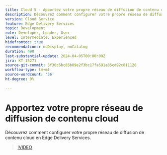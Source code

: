 ```yaml
---
title: Cloud 5 - Apportez votre propre réseau de diffusion de contenu cloud
description: Découvrez comment configurer votre propre réseau de diffusion de contenu cloud en Edge Delivery Services.
version: Cloud Service
feature: Edge Delivery Services
topic: Development
role: Developer, Leader, User
level: Intermediate, Experienced
hidefromtoc: true
recommendations: noDisplay, noCatalog
duration: 490
last-substantial-update: 2024-04-05T00:00:00Z
jira: KT-15271
source-git-commit: 3f30c5bc85b09e2f3bc17fa591a85cd92c811126
workflow-type: tm+mt
source-wordcount: '36'
ht-degree: 0%

---
```


# Apportez votre propre réseau de diffusion de contenu cloud

Découvrez comment configurer votre propre réseau de diffusion de contenu cloud en Edge Delivery Services.

>[!VIDEO](https://video.tv.adobe.com/v/3428100/?quality=12&learn=on)
